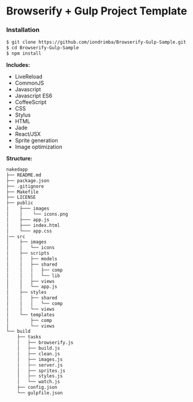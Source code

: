 # Browserify + Gulp Project Template

### Installation

```sh
$ git clone https://github.com/iondrimba/Browserify-Gulp-Sample.git
$ cd Browserify-Gulp-Sample
$ npm install
```

__Includes:__
  * LiveReload
  * CommonJS
  * Javascript
  * Javascript ES6
  * CoffeeScript
  * CSS
  * Stylus
  * HTML
  * Jade
  * React/JSX
  * Sprite generation
  * Image optimization

__Structure:__

````bash
nakedapp
├── README.md
├── package.json
├── .gitignore
├── Makefile
├── LICENSE
├── public
│    ├─── images
│    │    └── icons.png
│    ├─── app.js
│    ├─── index.html
│    └─── app.css
│── src
│    ├── images
│    │   └── icons
│    ├── scripts
│    │   ├── models
│    │   ├── shared
│    │   │   ├── comp
│    │   │   └── lib
│    │   ├── views
│    │   └── app.js
│    ├── styles
│    │   ├── shared
│    │   │   └── comp
│    │   └── views
│    └── templates
│        ├── comp
│        └── views
└── build
    ├── tasks
    │   ├── browserify.js
    │   ├── build.js
    │   ├── clean.js
    │   ├── images.js
    │   ├── server.js
    │   ├── sprites.js
    │   ├── styles.js
    │   └── watch.js
    ├── config.json
    └── gulpfile.json
````
